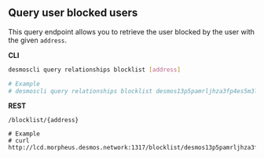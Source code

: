 ## Query user blocked users
This query endpoint allows you to retrieve the user blocked by the user with the given `address`.

**CLI**
```bash
desmoscli query relationships blocklist [address]

# Example
# desmoscli query relationships blocklist desmos13p5pamrljhza3fp4es5m3llgmnde5fzcpq6nud
```

**REST**
```
/blocklist/{address}

# Example
# curl http://lcd.morpheus.desmos.network:1317/blocklist/desmos13p5pamrljhza3fp4es5m3llgmnde5fzcpq6nud
```